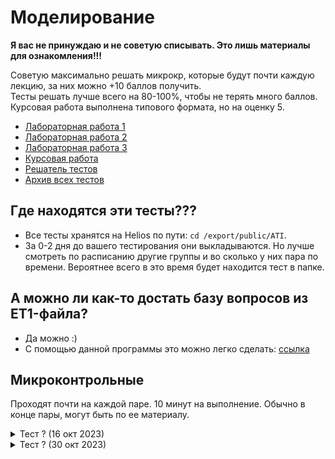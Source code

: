 # Моделирование
**Я вас не принуждаю и не советую списывать. Это лишь материалы для ознакомления!!!**

Советую максимально решать микрокр, которые будут почти каждую лекцию, за них можно +10 баллов получить.  
Тесты решать лучше всего на 80-100%, чтобы не терять много баллов.  
Курсовая работа выполнена типового формата, но на оценку 5.

+ [Лабораторная работа 1](./LAB_1)
+ [Лабораторная работа 2](./LAB_2)
+ [Лабораторная работа 3](./LAB_3)
+ [Курсовая работа](./Coursework)
+ [Решатель тестов](../Computer%20networks/nms)
+ [Архив всех тестов](https://disk.yandex.ru/d/C97NIDX2WGjeaw)

## Где находятся эти тесты???
+ Все тесты хранятся на Helios по пути: `cd /export/public/ATI`.
+ За 0-2 дня до вашего тестирования они выкладываются. Но лучше смотреть по расписанию другие группы и во сколько у них пара по времени. Вероятнее всего в это время будет находится тест в папке.

## А можно ли как-то достать базу вопросов из ET1-файла?
+ Да можно :)
+ С помощью данной программы это можно легко сделать: [ссылка](https://disk.yandex.ru/d/l5Ac4Wn-htWunw)

## Микроконтрольные

Проходят почти на каждой паре. 10 минут на выполнение. Обычно в конце пары, могут быть по ее материалу. 

<details>
  <summary>Тест ? (16 окт 2023)</summary>
  <img align="middle" alt="микрокр-?" src="./tests/img/test-X.jpg" /> 
</details>

<details>
  <summary>Тест ? (30 окт 2023)</summary>
  <img align="middle" alt="микрокр-?" src="./tests/img/test-Y.jpg" /> 
  Ответы (скорее всего):

1. Экспоненциальное
2. 
	а) 0.5 с^-1
	б) 5 с
	в) 5 шт
</details>